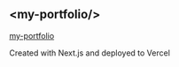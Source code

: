 ## <my-portfolio\/>

[my-portfolio](https://emiliano-peralta-portfolio.vercel.app/)

Created with Next.js and deployed to Vercel
